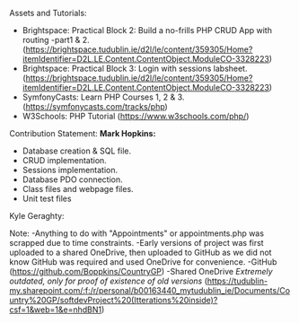 Assets and Tutorials:
- Brightspace: Practical Block 2: Build a no-frills PHP CRUD App with routing -part1 & 2. (https://brightspace.tudublin.ie/d2l/le/content/359305/Home?itemIdentifier=D2L.LE.Content.ContentObject.ModuleCO-3328223)
- Brightspace: Practical Block 3: Login with sessions labsheet. (https://brightspace.tudublin.ie/d2l/le/content/359305/Home?itemIdentifier=D2L.LE.Content.ContentObject.ModuleCO-3328223)
- SymfonyCasts: Learn PHP Courses 1, 2 & 3. (https://symfonycasts.com/tracks/php)
- W3Schools: PHP Tutorial (https://www.w3schools.com/php/)

Contribution Statement:
**Mark Hopkins:**
- Database creation & SQL file.
- CRUD implementation.
- Sessions implementation.
- Database PDO connection.
- Class files and webpage files.
- Unit test files

Kyle Geraghty:


Note:
-Anything to do with "Appointments" or appointments.php was scrapped due to time constraints.
-Early versions of project was first uploaded to a shared OneDrive, then uploaded to GitHub as we did not know GitHub was required and used OneDrive for convenience. 
-GitHub (https://github.com/Boppkins/CountryGP)
-Shared OneDrive
*Extremely outdated, only for proof of existence of old versions*
(https://tudublin-my.sharepoint.com/:f:/r/personal/b00163440_mytudublin_ie/Documents/Country%20GP/softdevProject%20(Itterations%20inside)?csf=1&web=1&e=nhdBN1)

 
